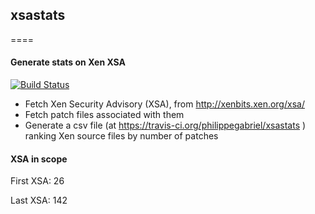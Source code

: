 ## xsastats
====
#### Generate stats on Xen XSA

[![Build Status](https://travis-ci.org/philippegabriel/xsastats.svg)](https://travis-ci.org/philippegabriel/xsastats)

* Fetch Xen Security Advisory (XSA), from http://xenbits.xen.org/xsa/
* Fetch patch files associated with them
* Generate a csv file (at https://travis-ci.org/philippegabriel/xsastats ) ranking Xen source files by number of patches

#### XSA in scope

First XSA: 26

Last XSA: 142
